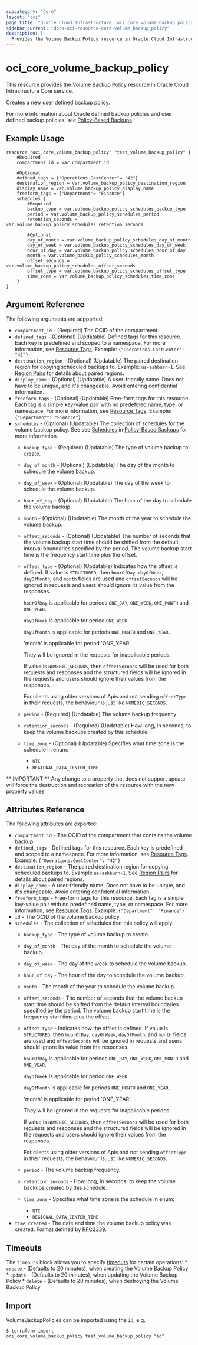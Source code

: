```yaml
---
subcategory: "Core"
layout: "oci"
page_title: "Oracle Cloud Infrastructure: oci_core_volume_backup_policy"
sidebar_current: "docs-oci-resource-core-volume_backup_policy"
description: |-
  Provides the Volume Backup Policy resource in Oracle Cloud Infrastructure Core service
---
```


# oci_core_volume_backup_policy
This resource provides the Volume Backup Policy resource in Oracle Cloud Infrastructure Core service.

Creates a new user defined backup policy.

For more information about Oracle defined backup policies and user defined backup policies,
see [Policy-Based Backups](https://docs.cloud.oracle.com/iaas/Content/Block/Tasks/schedulingvolumebackups.htm).


## Example Usage

```hcl
resource "oci_core_volume_backup_policy" "test_volume_backup_policy" {
	#Required
	compartment_id = var.compartment_id

	#Optional
	defined_tags = {"Operations.CostCenter"= "42"}
	destination_region = var.volume_backup_policy_destination_region
	display_name = var.volume_backup_policy_display_name
	freeform_tags = {"Department"= "Finance"}
	schedules {
		#Required
		backup_type = var.volume_backup_policy_schedules_backup_type
		period = var.volume_backup_policy_schedules_period
		retention_seconds = var.volume_backup_policy_schedules_retention_seconds

		#Optional
		day_of_month = var.volume_backup_policy_schedules_day_of_month
		day_of_week = var.volume_backup_policy_schedules_day_of_week
		hour_of_day = var.volume_backup_policy_schedules_hour_of_day
		month = var.volume_backup_policy_schedules_month
		offset_seconds = var.volume_backup_policy_schedules_offset_seconds
		offset_type = var.volume_backup_policy_schedules_offset_type
		time_zone = var.volume_backup_policy_schedules_time_zone
	}
}
```

## Argument Reference

The following arguments are supported:

* `compartment_id` - (Required) The OCID of the compartment.
* `defined_tags` - (Optional) (Updatable) Defined tags for this resource. Each key is predefined and scoped to a namespace. For more information, see [Resource Tags](https://docs.cloud.oracle.com/iaas/Content/General/Concepts/resourcetags.htm).  Example: `{"Operations.CostCenter": "42"}` 
* `destination_region` - (Optional) (Updatable) The paired destination region for copying scheduled backups to. Example: `us-ashburn-1`. See [Region Pairs](https://docs.cloud.oracle.com/iaas/Content/Block/Tasks/schedulingvolumebackups.htm#RegionPairs) for details about paired regions. 
* `display_name` - (Optional) (Updatable) A user-friendly name. Does not have to be unique, and it's changeable. Avoid entering confidential information. 
* `freeform_tags` - (Optional) (Updatable) Free-form tags for this resource. Each tag is a simple key-value pair with no predefined name, type, or namespace. For more information, see [Resource Tags](https://docs.cloud.oracle.com/iaas/Content/General/Concepts/resourcetags.htm).  Example: `{"Department": "Finance"}` 
* `schedules` - (Optional) (Updatable) The collection of schedules for the volume backup policy. See see [Schedules](https://docs.cloud.oracle.com/iaas/Content/Block/Tasks/schedulingvolumebackups.htm#schedules) in [Policy-Based Backups](https://docs.cloud.oracle.com/iaas/Content/Block/Tasks/schedulingvolumebackups.htm) for more information. 
	* `backup_type` - (Required) (Updatable) The type of volume backup to create.
	* `day_of_month` - (Optional) (Updatable) The day of the month to schedule the volume backup.
	* `day_of_week` - (Optional) (Updatable) The day of the week to schedule the volume backup.
	* `hour_of_day` - (Optional) (Updatable) The hour of the day to schedule the volume backup.
	* `month` - (Optional) (Updatable) The month of the year to schedule the volume backup.
	* `offset_seconds` - (Optional) (Updatable) The number of seconds that the volume backup start time should be shifted from the default interval boundaries specified by the period. The volume backup start time is the frequency start time plus the offset. 
	* `offset_type` - (Optional) (Updatable) Indicates how the offset is defined. If value is `STRUCTURED`, then `hourOfDay`, `dayOfWeek`, `dayOfMonth`, and `month` fields are used and `offsetSeconds` will be ignored in requests and users should ignore its value from the responses.

		`hourOfDay` is applicable for periods `ONE_DAY`, `ONE_WEEK`, `ONE_MONTH` and `ONE_YEAR`.

		`dayOfWeek` is applicable for period `ONE_WEEK`.

		`dayOfMonth` is applicable for periods `ONE_MONTH` and `ONE_YEAR`.

		'month' is applicable for period 'ONE_YEAR'.

		They will be ignored in the requests for inapplicable periods.

		If value is `NUMERIC_SECONDS`, then `offsetSeconds` will be used for both requests and responses and the structured fields will be ignored in the requests and users should ignore their values from the responses.

		For clients using older versions of Apis and not sending `offsetType` in their requests, the behaviour is just like `NUMERIC_SECONDS`. 
	* `period` - (Required) (Updatable) The volume backup frequency.
	* `retention_seconds` - (Required) (Updatable) How long, in seconds, to keep the volume backups created by this schedule.
	* `time_zone` - (Optional) (Updatable) Specifies what time zone is the schedule in
        enum:
        - `UTC`
        - `REGIONAL_DATA_CENTER_TIME`


** IMPORTANT **
Any change to a property that does not support update will force the destruction and recreation of the resource with the new property values

## Attributes Reference

The following attributes are exported:

* `compartment_id` - The OCID of the compartment that contains the volume backup.
* `defined_tags` - Defined tags for this resource. Each key is predefined and scoped to a namespace. For more information, see [Resource Tags](https://docs.cloud.oracle.com/iaas/Content/General/Concepts/resourcetags.htm).  Example: `{"Operations.CostCenter": "42"}` 
* `destination_region` - The paired destination region for copying scheduled backups to. Example `us-ashburn-1`. See [Region Pairs](https://docs.cloud.oracle.com/iaas/Content/Block/Tasks/schedulingvolumebackups.htm#RegionPairs) for details about paired regions. 
* `display_name` - A user-friendly name. Does not have to be unique, and it's changeable. Avoid entering confidential information. 
* `freeform_tags` - Free-form tags for this resource. Each tag is a simple key-value pair with no predefined name, type, or namespace. For more information, see [Resource Tags](https://docs.cloud.oracle.com/iaas/Content/General/Concepts/resourcetags.htm).  Example: `{"Department": "Finance"}` 
* `id` - The OCID of the volume backup policy.
* `schedules` - The collection of schedules that this policy will apply.
	* `backup_type` - The type of volume backup to create.
	* `day_of_month` - The day of the month to schedule the volume backup.
	* `day_of_week` - The day of the week to schedule the volume backup.
	* `hour_of_day` - The hour of the day to schedule the volume backup.
	* `month` - The month of the year to schedule the volume backup.
	* `offset_seconds` - The number of seconds that the volume backup start time should be shifted from the default interval boundaries specified by the period. The volume backup start time is the frequency start time plus the offset. 
	* `offset_type` - Indicates how the offset is defined. If value is `STRUCTURED`, then `hourOfDay`, `dayOfWeek`, `dayOfMonth`, and `month` fields are used and `offsetSeconds` will be ignored in requests and users should ignore its value from the responses.

		`hourOfDay` is applicable for periods `ONE_DAY`, `ONE_WEEK`, `ONE_MONTH` and `ONE_YEAR`.

		`dayOfWeek` is applicable for period `ONE_WEEK`.

		`dayOfMonth` is applicable for periods `ONE_MONTH` and `ONE_YEAR`.

		'month' is applicable for period 'ONE_YEAR'.

		They will be ignored in the requests for inapplicable periods.

		If value is `NUMERIC_SECONDS`, then `offsetSeconds` will be used for both requests and responses and the structured fields will be ignored in the requests and users should ignore their values from the responses.

		For clients using older versions of Apis and not sending `offsetType` in their requests, the behaviour is just like `NUMERIC_SECONDS`. 
	* `period` - The volume backup frequency.
	* `retention_seconds` - How long, in seconds, to keep the volume backups created by this schedule.
	* `time_zone` - Specifies what time zone is the schedule in
        enum:
        - `UTC`
        - `REGIONAL_DATA_CENTER_TIME`
* `time_created` - The date and time the volume backup policy was created. Format defined by [RFC3339](https://tools.ietf.org/html/rfc3339). 

## Timeouts

The `timeouts` block allows you to specify [timeouts](https://registry.terraform.io/providers/hashicorp/oci/latest/docs/guides/changing_timeouts) for certain operations:
	* `create` - (Defaults to 20 minutes), when creating the Volume Backup Policy
	* `update` - (Defaults to 20 minutes), when updating the Volume Backup Policy
	* `delete` - (Defaults to 20 minutes), when destroying the Volume Backup Policy


## Import

VolumeBackupPolicies can be imported using the `id`, e.g.

```
$ terraform import oci_core_volume_backup_policy.test_volume_backup_policy "id"
```

